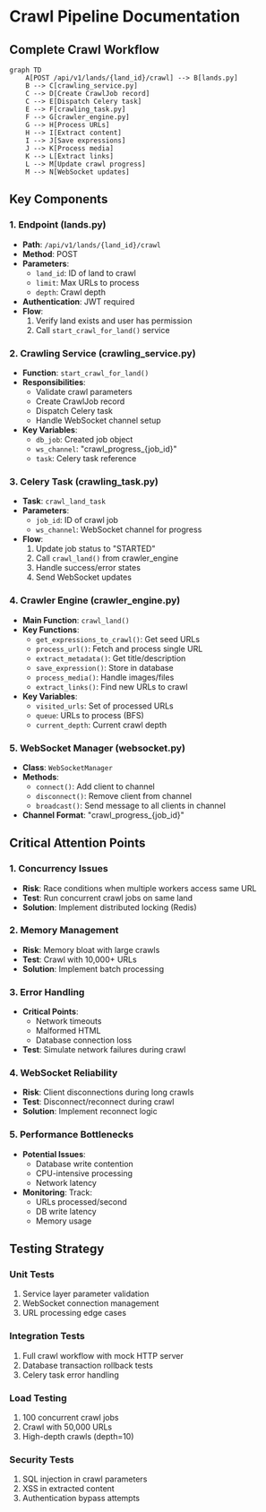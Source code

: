 # Crawl Pipeline Documentation

## Complete Crawl Workflow

```mermaid
graph TD
    A[POST /api/v1/lands/{land_id}/crawl] --> B[lands.py]
    B --> C[crawling_service.py]
    C --> D[Create CrawlJob record]
    C --> E[Dispatch Celery task]
    E --> F[crawling_task.py]
    F --> G[crawler_engine.py]
    G --> H[Process URLs]
    H --> I[Extract content]
    I --> J[Save expressions]
    J --> K[Process media]
    K --> L[Extract links]
    L --> M[Update crawl progress]
    M --> N[WebSocket updates]
```

## Key Components

### 1. Endpoint (lands.py)
- **Path**: `/api/v1/lands/{land_id}/crawl`
- **Method**: POST
- **Parameters**:
  - `land_id`: ID of land to crawl
  - `limit`: Max URLs to process
  - `depth`: Crawl depth
- **Authentication**: JWT required
- **Flow**:
  1. Verify land exists and user has permission
  2. Call `start_crawl_for_land()` service

### 2. Crawling Service (crawling_service.py)
- **Function**: `start_crawl_for_land()`
- **Responsibilities**:
  - Validate crawl parameters
  - Create CrawlJob record
  - Dispatch Celery task
  - Handle WebSocket channel setup
- **Key Variables**:
  - `db_job`: Created job object
  - `ws_channel`: "crawl_progress_{job_id}"
  - `task`: Celery task reference

### 3. Celery Task (crawling_task.py)
- **Task**: `crawl_land_task`
- **Parameters**:
  - `job_id`: ID of crawl job
  - `ws_channel`: WebSocket channel for progress
- **Flow**:
  1. Update job status to "STARTED"
  2. Call `crawl_land()` from crawler_engine
  3. Handle success/error states
  4. Send WebSocket updates

### 4. Crawler Engine (crawler_engine.py)
- **Main Function**: `crawl_land()`
- **Key Functions**:
  - `get_expressions_to_crawl()`: Get seed URLs
  - `process_url()`: Fetch and process single URL
  - `extract_metadata()`: Get title/description
  - `save_expression()`: Store in database
  - `process_media()`: Handle images/files
  - `extract_links()`: Find new URLs to crawl
- **Key Variables**:
  - `visited_urls`: Set of processed URLs
  - `queue`: URLs to process (BFS)
  - `current_depth`: Current crawl depth

### 5. WebSocket Manager (websocket.py)
- **Class**: `WebSocketManager`
- **Methods**:
  - `connect()`: Add client to channel
  - `disconnect()`: Remove client from channel
  - `broadcast()`: Send message to all clients in channel
- **Channel Format**: "crawl_progress_{job_id}"

## Critical Attention Points

### 1. Concurrency Issues
- **Risk**: Race conditions when multiple workers access same URL
- **Test**: Run concurrent crawl jobs on same land
- **Solution**: Implement distributed locking (Redis)

### 2. Memory Management
- **Risk**: Memory bloat with large crawls
- **Test**: Crawl with 10,000+ URLs
- **Solution**: Implement batch processing

### 3. Error Handling
- **Critical Points**:
  - Network timeouts
  - Malformed HTML
  - Database connection loss
- **Test**: Simulate network failures during crawl

### 4. WebSocket Reliability
- **Risk**: Client disconnections during long crawls
- **Test**: Disconnect/reconnect during crawl
- **Solution**: Implement reconnect logic

### 5. Performance Bottlenecks
- **Potential Issues**:
  - Database write contention
  - CPU-intensive processing
  - Network latency
- **Monitoring**: Track:
  - URLs processed/second
  - DB write latency
  - Memory usage

## Testing Strategy

### Unit Tests
1. Service layer parameter validation
2. WebSocket connection management
3. URL processing edge cases

### Integration Tests
1. Full crawl workflow with mock HTTP server
2. Database transaction rollback tests
3. Celery task error handling

### Load Testing
1. 100 concurrent crawl jobs
2. Crawl with 50,000 URLs
3. High-depth crawls (depth=10)

### Security Tests
1. SQL injection in crawl parameters
2. XSS in extracted content
3. Authentication bypass attempts
